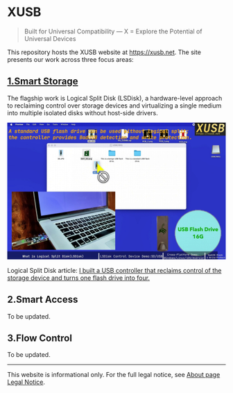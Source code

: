 # XUSB
>Built for Universal Compatibility — X = Explore the Potential of Universal Devices

This repository hosts the XUSB website at https://xusb.net. The site presents our work across three focus areas:

## [1.Smart Storage](https://xusb.net/project-1/)
The flagship work is Logical Split Disk (LSDisk), a hardware-level approach to reclaiming control over storage devices and virtualizing a single medium into multiple isolated disks without host-side drivers.

[![Watch the demo](assets/img/project_1/logical-split-disk-embodiment/logical-split-disk-embodiment-10.jpg)](https://www.youtube.com/watch?v=O8jIb7Wg9lM)

Logical Split Disk article:
[I built a USB controller that reclaims control of the storage device and turns one flash drive into four.](https://xusb.net/project-1/logical-split-disk-embodiment/)

## 2.Smart Access
To be updated.

## 3.Flow Control 
To be updated.

---

This website is informational only. For the full legal notice, see [About page Legal Notice](http://127.0.0.1:4000/about/).



